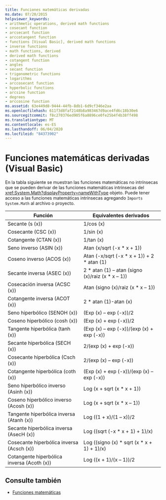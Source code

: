 ```yaml
---
title: Funciones matemáticas derivadas
ms.date: 07/20/2015
helpviewer_keywords:
- arithmetic operations, derived math functions
- cosecant function
- arcsecant function
- arccotangent function
- functions [Visual Basic], derived math functions
- inverse functions
- math functions, derived
- derived math functions
- cotangent function
- angles
- secant function
- trigonometric functions
- logarithms
- arccosecant function
- hyperbolic functions
- arcsine function
- degrees
- arccosine function
ms.assetid: 63e449d8-9444-44fb-8db1-6d9cf346e2aa
ms.openlocfilehash: 611f3d8faf2148b8a983467d9ace4fd6c18b30e6
ms.sourcegitcommit: f8c270376ed905f6a8896ce0fe25b4f4b38ff498
ms.translationtype: MT
ms.contentlocale: es-ES
ms.lasthandoff: 06/04/2020
ms.locfileid: "84373902"
---
```

# <a name="derived-math-functions-visual-basic"></a>Funciones matemáticas derivadas (Visual Basic)
En la tabla siguiente se muestran las funciones matemáticas no intrínsecas que se pueden derivar de las funciones matemáticas intrínsecas del <xref:System.Math?displayProperty=nameWithType> objeto. Puede tener acceso a las funciones matemáticas intrínsecas agregando `Imports System.Math` al archivo o proyecto.  
  
|Función|Equivalentes derivados|  
|--------------|-------------------------|  
|Secante (s (x))|1/cos (x)|  
|Cosecante (CSC (x))|1/sin (x)|  
|Cotangente (CTAN (x))|1/tan (x)|  
|Seno inverso (ASIN (x))|Atan (x/sqrt (-x * x + 1))|  
|Coseno inverso (ACOS (x))|Atan (-x/sqrt (-x * x + 1)) + 2 \* atan (1)|  
|Secante inversa (ASEC (x))|2 * atan (1) – atan (signo (x)/raiz (x \* x – 1))|  
|Cosecación inversa (ACSC (x))|Atan (signo (x)/raiz (x * x – 1))|  
|Cotangente inversa (ACOT (x))|2 * atan (1)-atan (x)|  
|Seno hiperbólico (SENOH (x))|(Exp (x) – exp (-x))/2|  
|Coseno hiperbólico (cosh (x))|(Exp (x) + exp (-x))/2|  
|Tangente hiperbólica (tanh (x))|(Exp (x) – exp (-x))/(exp (x) + exp (-x))|  
|Secante hiperbólica (SECH (x))|2/(exp (x) + exp (-x))|  
|Cosecante hiperbólica (Csch (x))|2/(exp (x) – exp (-x))|  
|Cotangente hiperbólica (coth (x))|(Exp (x) + exp (-x))/(exp (x) – exp (-x))|  
|Seno hiperbólico inverso (Asinh (x))|Log (x + sqrt (x * x + 1))|  
|Coseno hiperbólico inverso (Acosh (x))|Log (x + sqrt (x * x – 1))|  
|Tangente hiperbólica inversa (Atanh (x))|Log ((1 + x)/(1 – x))/2|  
|Secante hiperbólica inversa (AsecH (x))|Log ((sqrt (-x * x + 1) + 1)/x)|  
|Cosecante hiperbólica inversa (Acsch (x))|Log ((signo (x) * sqrt (x \* x + 1) + 1)/x)|  
|Cotangente hiperbólica inversa (Acoth (x))|Log ((x + 1)/(x – 1))/2|  
  
## <a name="see-also"></a>Consulte también

- [Funciones matemáticas](../functions/math-functions.md)
